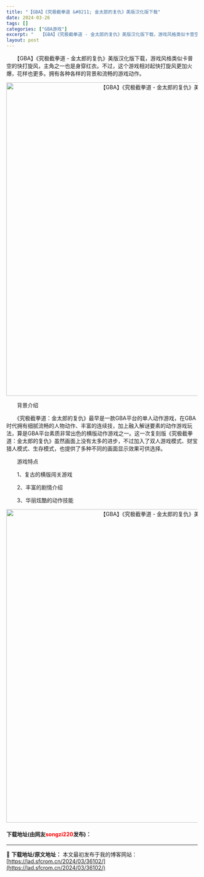 ```yaml
---
title: "【GBA】《究极截拳道 &#8211; 金太郎的复仇》美版汉化版下载"
date: 2024-03-26
tags: []
categories: ["GBA游戏"]
excerpt: "　　【GBA】《究极截拳道 - 金太郎的复仇》美版汉化版下载，游戏风格类似卡普空的快打旋风，主角之一也是身穿红衣。不过，这个游戏相对起快打旋风更加火爆，花样也更多。拥有各种各样的背景和流畅的游戏动作。 　　背景介绍 　　《究极截拳道：金太郎的复仇》最早是一款GBA平台的单人动作游戏，在GBA时代拥有&hellip;"
layout: post
---
```


 <p>　　【GBA】《究极截拳道 - 金太郎的复仇》美版汉化版下载，游戏风格类似卡普空的快打旋风，主角之一也是身穿红衣。不过，这个游戏相对起快打旋风更加火爆，花样也更多。拥有各种各样的背景和流畅的游戏动作。</p> <p align="center"><img align="" border="0" src="https://lad.sfcrom.cn/wp-content/uploads/2024/03/20240326_6602642fc8bad.jpg" width="824" alt="【GBA】《究极截拳道 - 金太郎的复仇》美版汉化版下载" /></p> <p>　　背景介绍</p> <p>　　《究极截拳道：金太郎的复仇》最早是一款GBA平台的单人动作游戏，在GBA时代拥有细腻流畅的人物动作、丰富的连续技，加上融入解谜要素的动作游戏玩法，算是GBA平台素质非常出色的横版动作游戏之一。这一次复刻版《究极截拳道：金太郎的复仇》虽然画面上没有太多的进步，不过加入了双人游戏模式、财宝猎人模式、生存模式，也提供了多种不同的画面显示效果可供选择。</p> <p>　　游戏特点</p> <p>　　1、复古的横版闯关游戏</p> <p>　　2、丰富的剧情介绍</p> <p>　　3、华丽炫酷的动作技能</p> <p align="center"><img align="" border="0" src="https://lad.sfcrom.cn/wp-content/uploads/2024/03/20240326_660264303e54f.jpg" width="824" alt="【GBA】《究极截拳道 - 金太郎的复仇》美版汉化版下载" /></p> <p><h4>下载地址(由网友<font color="red">songzi220</font>发布)：</h4></p> 

---
📖 **下载地址/原文地址：** 本文最初发布于我的博客网站：[https://lad.sfcrom.cn/2024/03/36102/](https://lad.sfcrom.cn/2024/03/36102/)
